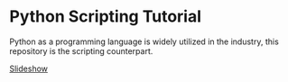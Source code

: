 # Python Scripting Tutorial
Python as a programming language is widely utilized in the industry, this repository is the scripting counterpart. 

[Slideshow](https://docs.google.com/presentation/d/1m0f2zV1-OzlqVq4BYSFsOWuuKMsqDNW3xbJ5HhYNFvI/edit?usp=sharing)
